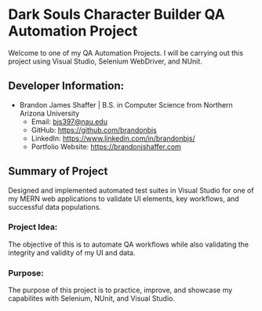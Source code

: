 # Dark Souls Character Builder QA Automation Project

Welcome to one of my QA Automation Projects. I will be carrying out this project using Visual Studio, Selenium WebDriver, and NUnit.

## Developer Information:

-   Brandon James Shaffer | B.S. in Computer Science from Northern Arizona University
    -   Email: bjs397@nau.edu
    -   GitHub: https://github.com/brandonbjs
    -   LinkedIn: https://www.linkedin.com/in/brandonbjs/
    -   Portfolio Website: https://brandonjshaffer.com

## Summary of Project

Designed and implemented automated test suites in Visual Studio for one of my MERN web applications to validate UI elements, key workflows, and successful data populations.

### Project Idea:

The objective of this is to automate QA workflows while also validating the integrity and validity of my UI and data.

### Purpose:

The purpose of this project is to practice, improve, and showcase my capabilites with Selenium, NUnit, and Visual Studio.

